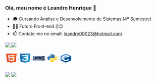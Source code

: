 ### Olá, meu nome é Leandro Henrique 👋

- 🎓 Cursando Análise e Desenvolvimento de Sistemas (4º Semestre)
- 👨‍💻 Futuro Front-end ✌😉
- 📫 Contate-me no email: leandro00023@hotmail.com

<div>
    <a href="https://github.com/Leandro00023">
    <img height="160em" src="https://github-readme-stats.vercel.app/api?username=Leandro00023&show_icons=true&theme=dark&include_all_commits=true&count_private=true"/>
    <img height="160em" src="https://github-readme-stats.vercel.app/api/top-langs/?username=Leandro00023&layout=compact&langs_count=7&theme=dark"/>
</div>

<div style="display: inline_block"><br>
  <img align="center" alt="Leandro-HTML" height="30" width="40" src="https://raw.githubusercontent.com/devicons/devicon/master/icons/html5/html5-original.svg">
  <img align="center" alt="Leandro-CSS" height="30" width="40" src="https://raw.githubusercontent.com/devicons/devicon/master/icons/css3/css3-original.svg">
  <img align="center" alt="Leandro-php" height="30" width="40" src="https://raw.githubusercontent.com/devicons/devicon/master/icons/php/php-original.svg">
  <img align="center" alt="Leandro-Python" height="30" width="40" src="https://raw.githubusercontent.com/devicons/devicon/master/icons/python/python-original.svg">
  <img align="center" alt="Leandro-C" height="30" width="40" src="https://raw.githubusercontent.com/devicons/devicon/master/icons/c/c-original.svg">

  <!-- IREI ESTUDAR EM BREVE 
  <img align="center" alt="Leandro-Python" height="30" width="40"  
src="https://raw.githubusercontent.com/devicons/devicon/master/icons/java/java-original.svg">
  <img align="center" alt="Leandro-Python" height="30" width="40"      
src= "https://raw.githubusercontent.com/devicons/devicon/master/icons/javascript/javascript-original.svg">
-->


  
</div>
  
  ##
  
<div> 
  <a href="https://www.linkedin.com/in/leandro-henrique-lopes-sampaio-04457a1b9/" target="-blank"><img src="https://img.shields.io/badge/-LinkedIn-%230077B5?style=for-the-badge&logo=linkedin&logoColor=white" target="-blank"></a> 
 	<a href="mailto:leandro00023@hotmail.com" target="-blank"><img src="https://img.shields.io/badge/Microsoft_Hotmail-0078D4?style=for-the-badge&logo=microsoft-outlook&logoColor=white" target="-blank"></a>
  <!--![Snake animation](https://github.com/Leandro00023/Leandro00023/blob/output/github-contribution-grid-snake.svg)-->
</div>

